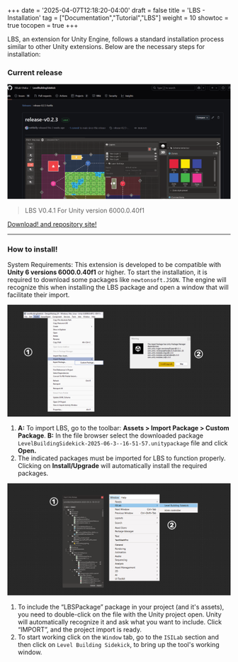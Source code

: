 +++
date = '2025-04-07T12:18:20-04:00'
draft = false
title = 'LBS - Installation'
tag = ["Documentation","Tutorial","LBS"]
weight = 10
showtoc = true
tocopen = true
+++


LBS, an extension for Unity Engine, follows a standard installation process similar to other Unity extensions. Below are the necessary steps for installation:

### Current release


![Download web](lbs_release_01_2025.png "Current release")

> LBS V0.4.1 For Unity version 6000.0.40f1

[Download! and repository site!](https://github.com/ISILab-Utalca/LevelBuildingSidekick/releases/tag/release-0.4.0-quests)

---

### How to install!

System Requirements: This extension is developed to be compatible with **Unity 6 versions 6000.0.40f1** or higher. To start the installation, it is required to download some packages like `newtonsoft.JSON`. The engine will recognize this when installing the LBS package and open a window that will facilitate their import.


![How to Install 01](install_info_01.png "Import LBS package")

1. **A:** To import LBS, go to the toolbar: **Assets > Import Package > Custom Package**.
   **B:** In the file browser select the downloaded package  `LevelBuildingSidekick-2025-06-3--16-51-57.unitypackage` file and click **Open.**
2. The indicated packages must be imported for LBS to function properly. Clicking on **Install/Upgrade** will automatically install the required packages.

![How to Install 02](install_info_02.png "Include LBS package's assets")

1. To include the “LBSPackage” package in your project (and it's assets), you need to double-click on the file with the Unity project open. Unity will automatically recognize it and ask what you want to include. Click “IMPORT”, and the project import is ready.
2. To start working click on the `Window` tab, go to the `ISILab` section and then click on `Level Building Sidekick`, to bring up the tool's working window.